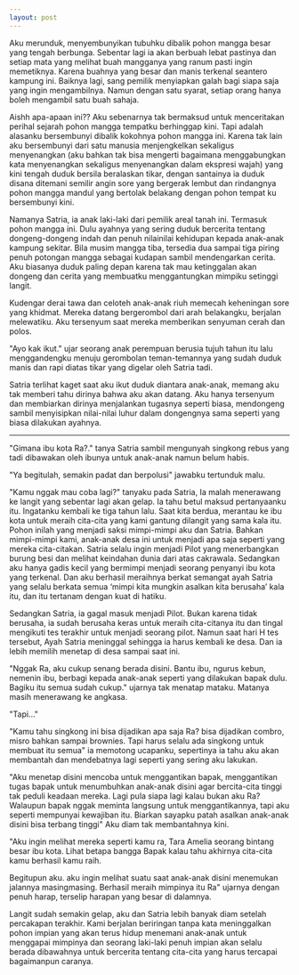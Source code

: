```yaml
---
layout: post
---
```


Aku merunduk, menyembunyikan tubuhku dibalik pohon mangga besar yang tengah
berbunga. Sebentar lagi ia akan berbuah lebat pastinya dan setiap mata yang melihat buah
mangganya yang ranum pasti ingin memetiknya. Karena buahnya yang besar dan manis
terkenal seantero kampung ini. Baiknya lagi, sang pemilik menyiapkan galah bagi siapa saja
yang ingin mengambilnya. Namun dengan satu syarat, setiap orang hanya boleh mengambil
satu buah sahaja.

Aishh apa-apaan ini?? Aku sebenarnya tak bermaksud untuk menceritakan perihal
sejarah pohon mangga tempatku berhinggap kini. Tapi adalah alasanku bersembunyi dibalik
kokohnya pohon mangga ini. Karena tak lain aku bersembunyi dari satu manusia
menjengkelkan sekaligus menyenangkan (aku bahkan tak bisa mengerti bagaimana
menggabungkan kata menyenangkan sekaligus menyenangkan dalam ekspresi wajah) yang
kini tengah duduk bersila beralaskan tikar, dengan santainya ia duduk disana ditemani semilir
angin sore yang bergerak lembut dan rindangnya pohon mangga mandul yang bertolak
belakang dengan pohon tempat ku bersembunyi kini.

Namanya Satria, ia anak laki-laki dari pemilik areal tanah ini. Termasuk pohon mangga
ini. Dulu ayahnya yang sering duduk bercerita tentang dongeng-dongeng indah dan penuh nilainilai kehidupan kepada anak-anak kampung sekitar. Bila musim mangga tiba, tersedia dua
sampai tiga piring penuh potongan mangga sebagai kudapan sambil mendengarkan cerita. Aku
biasanya duduk paling depan karena tak mau ketinggalan akan dongeng dan cerita yang
membuatku menggantungkan mimpiku setinggi langit.

Kudengar derai tawa dan celoteh anak-anak riuh memecah keheningan sore yang
khidmat. Mereka datang bergerombol dari arah belakangku, berjalan melewatiku. Aku
tersenyum saat mereka memberikan senyuman cerah dan polos. 

"Ayo kak ikut." ujar seorang anak perempuan berusia tujuh tahun itu lalu
menggandengku menuju gerombolan teman-temannya yang sudah duduk manis dan rapi diatas
tikar yang digelar oleh Satria tadi.

Satria terlihat kaget saat aku ikut duduk diantara anak-anak, memang aku tak memberi
tahu dirinya bahwa aku akan datang. Aku hanya tersenyum dan membiarkan dirinya
menjalankan tugasnya seperti biasa, mendongeng sambil menyisipkan nilai-nilai luhur dalam
dongengnya sama seperti yang biasa dilakukan ayahnya.

*****

"Gimana ibu kota Ra?." tanya Satria sambil mengunyah singkong rebus yang tadi
dibawakan oleh ibunya untuk anak-anak namun belum habis.

"Ya begitulah, semakin padat dan berpolusi" jawabku tertunduk malu.

"Kamu nggak mau coba lagi?" tanyaku pada Satria, Ia malah menerawang ke langit
yang sebentar lagi akan gelap. Ia tahu betul maksud pertanyaanku itu.
Ingatanku kembali ke tiga tahun lalu. Saat kita berdua, merantau ke ibu kota untuk
meraih cita-cita yang kami gantung dilangit yang sama kala itu. Pohon inilah yang menjadi
saksi mimpi-mimpi aku dan Satria. Bahkan mimpi-mimpi kami, anak-anak desa ini untuk
menjadi apa saja seperti yang mereka cita-citakan. Satria selalu ingin menjadi Pilot yang
menerbangkan burung besi dan melihat keindahan dunia dari atas cakrawala. Sedangkan aku
hanya gadis kecil yang bermimpi menjadi seorang penyanyi ibu kota yang terkenal. Dan aku
berhasil meraihnya berkat semangat ayah Satria yang selalu berkata semua ‘mimpi kita mungkin
asalkan kita berusaha’ kala itu, dan itu tertanam dengan kuat di hatiku.

Sedangkan Satria, ia gagal masuk menjadi Pilot. Bukan karena tidak berusaha, ia sudah
berusaha keras untuk meraih cita-citanya itu dan tingal mengikuti tes terakhir untuk menjadi
seorang pilot. Namun saat hari H tes tersebut, Ayah Satria meninggal sehingga ia harus kembali
ke desa. Dan ia lebih memilih menetap di desa sampai saat ini.

"Nggak Ra, aku cukup senang berada disini. Bantu ibu, ngurus kebun, nemenin ibu,
berbagi kepada anak-anak seperti yang dilakukan bapak dulu. Bagiku itu semua sudah cukup."
ujarnya tak menatap mataku. Matanya masih menerawang ke angkasa. 

"Tapi..."

"Kamu tahu singkong ini bisa dijadikan apa saja Ra? bisa dijadikan combro, misro
bahkan sampai brownies. Tapi harus selalu ada singkong untuk membuat itu semua" ia
memotong ucapanku, sepertinya ia tahu aku akan membantah dan mendebatnya lagi seperti
yang sering aku lakukan.

"Aku menetap disini mencoba untuk menggantikan bapak, menggantikan tugas bapak
untuk menumbuhkan anak-anak disini agar bercita-cita tinggi tak peduli keadaan mereka. Lagi
pula siapa lagi kalau bukan aku Ra? Walaupun bapak nggak meminta langsung untuk
menggantikannya, tapi aku seperti mempunyai kewajiban itu. Biarkan sayapku patah asalkan
anak-anak disini bisa terbang tinggi" Aku diam tak membantahnya kini.

"Aku ingin melihat mereka seperti kamu ra, Tara Amelia seorang bintang besar ibu
kota. Lihat betapa bangga Bapak kalau tahu akhirnya cita-cita kamu berhasil kamu raih.

Begitupun aku. aku ingin melihat suatu saat anak-anak disini menemukan jalannya
masingmasing. Berhasil meraih mimpinya itu Ra" ujarnya dengan penuh harap, terselip
harapan yang besar di dalamnya.

Langit sudah semakin gelap, aku dan Satria lebih banyak diam setelah percakapan
terakhir. Kami berjalan beriringan tanpa kata meninggalkan pohon impian yang akan terus
hidup menemani anak-anak untuk menggapai mimpinya dan seorang laki-laki penuh impian
akan selalu berada dibawahnya untuk bercerita tentang cita-cita yang harus tercapai
bagaimanpun caranya. 

